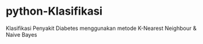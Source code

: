 # python-Klasifikasi
Klasifikasi Penyakit Diabetes menggunakan metode K-Nearest Neighbour &amp; Naive Bayes

